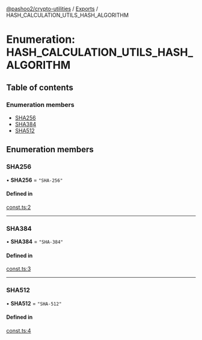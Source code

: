 [@pashoo2/crypto-utilities](../README.md) / [Exports](../modules.md) / HASH_CALCULATION_UTILS_HASH_ALGORITHM

# Enumeration: HASH\_CALCULATION\_UTILS\_HASH\_ALGORITHM

## Table of contents

### Enumeration members

- [SHA256](hash_calculation_utils_hash_algorithm.md#sha256)
- [SHA384](hash_calculation_utils_hash_algorithm.md#sha384)
- [SHA512](hash_calculation_utils_hash_algorithm.md#sha512)

## Enumeration members

### SHA256

• **SHA256** = `"SHA-256"`

#### Defined in

[const.ts:2](https://github.com/pashoo2/crypto-utilities/blob/ebd3673/src/const.ts#L2)

___

### SHA384

• **SHA384** = `"SHA-384"`

#### Defined in

[const.ts:3](https://github.com/pashoo2/crypto-utilities/blob/ebd3673/src/const.ts#L3)

___

### SHA512

• **SHA512** = `"SHA-512"`

#### Defined in

[const.ts:4](https://github.com/pashoo2/crypto-utilities/blob/ebd3673/src/const.ts#L4)
